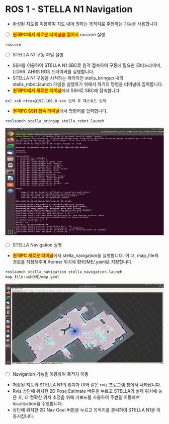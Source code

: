 # ROS 1 - STELLA N1 Navigation

* 완성된 지도를 이용하여 지도 내에 원하는 목적지로 주행하는 기능을 사용합니다.

<!---->

* [ ] <mark style="color:red;">**원격PC에서 새로운 터미널을 열어서**</mark> roscore 실행&#x20;

```
roscore
```

* [ ] STELLA N1 구동 파일 실행&#x20;

<!---->

* SSH를 이용하여 STELLA N1 SBC로 원격 접속하여 구동에 필요한 모터드라이버, LIDAR, AHRS ROS 드라이버를 실행합니다.
* STELLA N1 구동을 시작하는 패키지인 stella\_bringup 내의 stella\_robot.launch 파일을 실행하기 위해서 하기의 명령을 터미널에 입력합니다.
* <mark style="color:red;">**원격PC에서  새로운 터미널**</mark>에서 SSH로 SBC에 접속합니다.

```
ex) ssh ntrex@192.168.0.xxx 입력 후 패스워드 입력
```

* <mark style="color:red;">**원격PC SSH 접속 터미널**</mark>에서 명령어를 입력합니다. &#x20;

```
roslaunch stella_bringup stella_robot.launch
```

![ ](../../.gitbook/assets/022.png)

* [ ] STELLA Navigation 실행&#x20;

<!---->

* <mark style="color:red;">**원격PC 새로운 터미널**</mark>에서 stella\_navigation을 실행합니다. 이 때, map\_file의 경로를 지정해주며 /home/ 위치에 $HOME/.yaml로 지정합니다.

```
roslaunch stella_navigation stella_navigation.launch map_file:=$HOME/map.yaml
```

![ ](../../.gitbook/assets/025.png)

* [ ] Navigation 기능을 이용하여 목적지 이동&#x20;

<!---->

* 저장된 지도와 STELLA N1의 위치가 UI와 같은 rviz 프로그램 창에서 나타납니다.
* Rviz 상단에 위치한 2D Pose Estimate 버튼을 누르고 STELLA의 실제 위치에 놓은 후, 더 정확한 위치 추정을 위해 키보드를 사용하여 주변을 이동하며 localization을 수행합니다.
* 상단에 위치한 2D Nav Goal 버튼을 누르고 목적지를 클릭하여 STELLA N1을 이동시킵니다.

